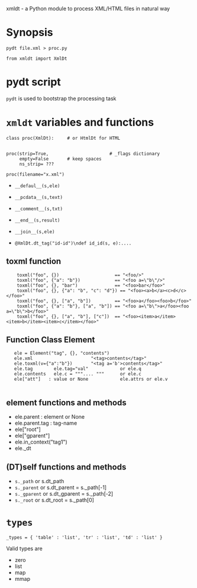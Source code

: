 xmldt - a Python module to process XML/HTML files in natural way

# Synopsis

    pydt file.xml > proc.py

    from xmldt import XmlDt
    

# pydt script

`pydt` is used to bootstrap the processing task

# `xmldt` variables and functions

    class proc(XmlDt):     # or HtmlDt for HTML


    proc(strip=True,                       # _flags dictionary
         empty=False       # keep spaces
         ns_strip= ???

    proc(filename="x.xml")


- `__defaul__(s,ele)`
- `__pcdata__(s,text)`
- `__comment__(s,txt)`
- `__end__(s,result)`
- `__join__(s,ele)`

- `@XmlDt.dt_tag("id-id")\ndef id_id(s, e):.... `

## toxml function

```
    toxml("foo", {})                     == "<foo/>"
    toxml("foo", {"a": "b"})             == "<foo a=\"b\"/>"
    toxml("foo", {}, "bar")              == "<foo>bar</foo>"
    toxml("foo", {}, {"a": "b", "c": "d"}) == "<foo><a>b</a><c>d</c></foo>"
    toxml("foo", {}, ["a", "b"])         == "<foo>a</foo><foo>b</foo>"
    toxml("foo", {"a": "b"}, ["a", "b"]) == "<foo a=\"b\">a</foo><foo a=\"b\">b</foo>"
    toxml("foo", {}, ["a", "b"], ["c"])  == "<foo><item>a</item><item>b</item><item>c</item></foo>"

``` 

## Function Class Element

```
   ele = Element("tag", {}, "contents")
   ele.xml                      "<tag>contents</tag>"
   ele.toxml(v={"a":"b"})       "<tag a='b'>contents</tag>"
   ele.tag        ele.tag="val"            or ele.q
   ele.contents   ele.c = """.... """      or ele.c
   ele["att"]   : value or None            ele.attrs or ele.v
   
```

## element functions and methods

- ele.parent  : element or None
- ele.parent.tag : tag-name
- ele["root"]
- ele["gparent"]
- ele.in_context("tag1")
- ele._dt           

## (DT)self functions and methods

- `s._path`     or s.dt_path
- `s._parent`   or s.dt_parent     = s._path[-1]
- `s._gparent`  or s.dt_gparent    = s._path[-2]
- `s._root`     or s.dt_root       = s._path[0]

# `types`

    _types = { 'table' : 'list', 'tr' : 'list', 'td' : 'list' }

Valid types are

- zero
- list
- map
- mmap


##
